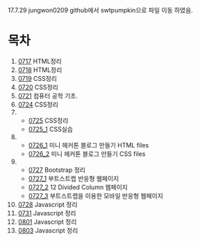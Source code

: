 17.7.29 jungwon0209 github에서 swtpumpkin으로 파일 이동 하였음.
# 목차
1. [0717](./README/0717.md) HTML정리  
2. [0718](./README/0718.md) HTML정리  
3. [0719](./README/0719.md) CSS정리  
4. [0720](./README/0720.md) CSS정리    
5. [0721](./README/0721.md) 컴퓨터 공학 기초.  
6. [0724](./README/0724.md) CSS정리  
7. - [0725](./README/0725.md) CSS정리
   - [0725_1](./README/Blog1/nudgeBlog.html) CSS실습 
8. - [0726_1](./README/Blog/Blog.html) 미니 헤커톤 블로그 만들기 HTML files  
   -  [0726_2](./README/Blog/style.css) 미니 헤커톤 블로그 만들기 CSS files  
9. - [0727](./README/0727.md) Bootstrap 정리
   - [0727_1](./README/BootstrapGrid/BootstrapGrid.html) 부트스트랩 반응형 웹페이지
   - [0727_2](./README/BootstrapGrid/Gridbasic.html) 12 Divided Column 웹페이지
   - [0727_3](./README/BootstrapGrid/BootstrapUse.html) 부트스트랩을 이용한 모바일 반응형 웹페이지
10. [0728](./README/0728.md) Javascript 정리
11. [0731](./README/0731.md) Javascript 정리
12. [0801](./README/0801.md) Javascript 정리
13. [0803](./README/0803.md) Javascript 정리